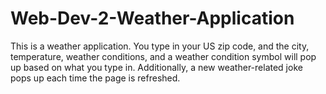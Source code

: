 # Web-Dev-2-Weather-Application
This is a weather application. You type in your US zip code, and the city, temperature, weather conditions, and a weather condition symbol will pop up based on what you type in. Additionally, a new weather-related joke pops up each time the page is refreshed.
